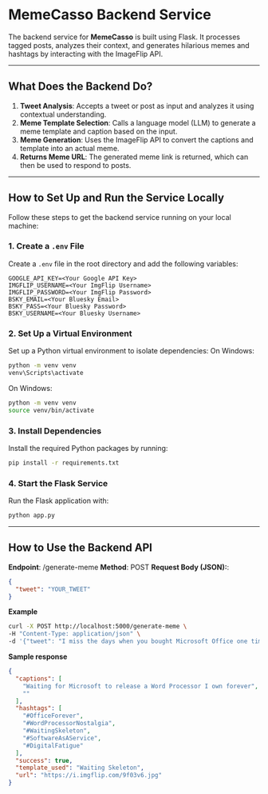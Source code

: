 # MemeCasso Backend Service

The backend service for **MemeCasso** is built using Flask. It processes tagged posts, analyzes their context, and generates hilarious memes and hashtags by interacting with the ImageFlip API.

---

## **What Does the Backend Do?**

1. **Tweet Analysis**: Accepts a tweet or post as input and analyzes it using contextual understanding.
2. **Meme Template Selection**: Calls a language model (LLM) to generate a meme template and caption based on the input.
3. **Meme Generation**: Uses the ImageFlip API to convert the captions and template into an actual meme.
4. **Returns Meme URL**: The generated meme link is returned, which can then be used to respond to posts.

---

## **How to Set Up and Run the Service Locally**

Follow these steps to get the backend service running on your local machine:

### 1. **Create a `.env` File**

Create a `.env` file in the root directory and add the following variables:

```plaintext
GOOGLE_API_KEY=<Your Google API Key>
IMGFLIP_USERNAME=<Your ImgFlip Username>
IMGFLIP_PASSWORD=<Your ImgFlip Password>
BSKY_EMAIL=<Your Bluesky Email>
BSKY_PASS=<Your Bluesky Password>
BSKY_USERNAME=<Your Bluesky Username>
```

### 2. **Set Up a Virtual Environment**

Set up a Python virtual environment to isolate dependencies:
On Windows:

```bash
python -m venv venv
venv\Scripts\activate
```

On Windows:

```bash
python -m venv venv
source venv/bin/activate
```

### 3. **Install Dependencies**

Install the required Python packages by running:

```bash
pip install -r requirements.txt
```

### 4. **Start the Flask Service**

Run the Flask application with:

```bash
python app.py
```

---

## **How to Use the Backend API**

**Endpoint**: /generate-meme
**Method**: POST
**Request Body (JSON):**:

```json
{
  "tweet": "YOUR_TWEET"
}
```

**Example**

```bash
curl -X POST http://localhost:5000/generate-meme \
-H "Content-Type: application/json" \
-d '{"tweet": "I miss the days when you bought Microsoft Office one time and then installed it and you had a functioning word processor forever."}'
```

**Sample response**

```json
{
  "captions": [
    "Waiting for Microsoft to release a Word Processor I own forever",
    ""
  ],
  "hashtags": [
    "#OfficeForever",
    "#WordProcessorNostalgia",
    "#WaitingSkeleton",
    "#SoftwareAsAService",
    "#DigitalFatigue"
  ],
  "success": true,
  "template_used": "Waiting Skeleton",
  "url": "https://i.imgflip.com/9f03v6.jpg"
}
```

